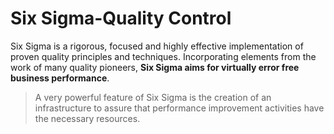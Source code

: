 # Six Sigma-Quality Control

Six Sigma is a rigorous, focused and highly effective implementation of proven quality principles and techniques. Incorporating elements from the work of many quality pioneers, __Six Sigma aims for virtually error free business performance__. 

>A very powerful feature of Six Sigma is the creation of an infrastructure to assure that performance improvement activities have the necessary resources.


